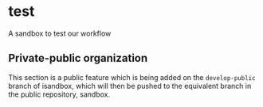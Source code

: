# test
A sandbox to test our workflow

## Private-public organization

This section is a public feature which is being added on the `develop-public` branch of isandbox,
which will then be pushed to the equivalent branch in the public repository, sandbox.
